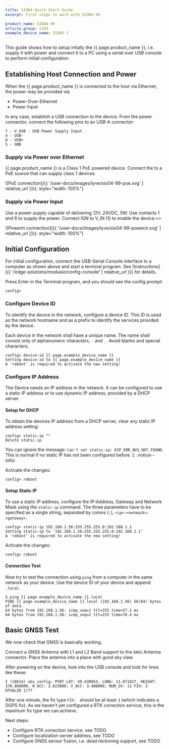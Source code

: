 ```yaml
---
title: SIO04 Quick Start Guide
excerpt: First steps to work with SIO04-99

product_name: SIO04-99
article_group: S103
example_device_name: SIO04-1
---
```


This guide shows how to setup intially the {{ page.product_name }}, i.e. supply it with power and connect it
to a PC using a serial over USB console to perform initial configuration.

## Establishing Host Connection and Power

When the {{ page.product_name }} is connected to the host via Ethernet, the power may be provided via
* Power-Over-Ethernet
* Power Input

In any case, establish a USB connection to the device. From the power connector, connect the following pins to an USB-A connector:

```
7 - V_USB - USB Power Supply Input
4 - USB-
8 - USB+
5 - GND
```

### Supply via Power over Ethernet
{{ page.product_name }} is a Class 1 PoE powered device. Connect the to a PoE source that can supply class 1 devices.

![PoE connection]({{ '/user-docs/images/lyve/sio04-99-poe.svg' | relative_url }}){: style="width: 100%"}


### Supply via Power Input

Use a power supply capable of delivering 12V..24VDC, 5W. Use contacts 1 and 6 to supply the power. Connect IGN to V_IN (1) to enable the device.<>

![Powerin connection]({{ '/user-docs/images/lyve/sio04-99-powerin.svg' | relative_url }}){: style="width: 100%"}


## Initial Configuration

For initial configuration, connect the USB-Serial Console interface to a computer as shown above and start a terminal program. See [Instructions]({{ '/edge-solutions/modusio/config-console' | relative_url }}) for details.

Press Enter in the Terminal program, and you should see the config prompt:

```
config>
```

### Configure Device ID
To identify the device in the network, configure a device ID. This ID is used as the network hostname and as a prefix to identify the services provided by the device.

Each device in the network shall have a unique name. The name shall consist only of alphanumeric characters, `-` and `_`. Avoid blanks and special characters.

```
config> device-id {{ page.example_device_name }}
Setting device-id to {{ page.example_device_name }}
A 'reboot' is required to activate the new setting!
```


### Configure IP Address

The Device needs an IP address in the network. It can be configured to use a static IP address or to use dynamic IP address, provided by a DHCP server.

#### Setup for DHCP
To obtain the devices IP address from a DHCP server, clear any static IP address setting:

```
config> static-ip ""
Delete static-ip
```

You can ignore the message: `Can't set static-ip: ESP_ERR_NVS_NOT_FOUND`. This is normal if no static IP has not been configured before.
{: .notice--info}

Activate the changes:
```
config> reboot
```

#### Setup Static IP
To use a static IP address, configure the IP-Address, Gateway and Network Mask using the `static-ip` command. The three parameters have to be specified as a single string, separated by colons (`:`), `<ip>:<netmask>:<gateway>`.

```
config> static-ip 192.168.1.56:255.255.255.0:192.168.1.1
Setting static-ip to '192.168.1.56:255.255.255.0:192.168.1.1'
A 'reboot' is required to activate the new setting!
```
Activate the changes:
```
config> reboot
```

#### Connection Test

Now try to test the connection using `ping` from a computer in the same network as your device. Use the device ID of your device and append `.local`.
```
$ ping {{ page.example_device_name }}.local
PING {{ page.example_device_name }}.local (192.168.1.56) 56(84) bytes of data.
64 bytes from 192.168.1.56: icmp_seq=1 ttl=255 time=57.1 ms
64 bytes from 192.168.1.56: icmp_seq=2 ttl=255 time=76.4 ms
```

## Basic GNSS Test

We now check that GNSS is basically working.

Connect a GNSS Antenna with L1 and L2 Band support to the `GNSS` Antenna connector. Place the antenna into a place with good sky view.

After powering on the device, look into the USB console and look for lines like these:

```
I (18614) ubx_config: PVAT LAT: 49.430953, LONG: 11.071027, HEIGHT: 370.866000, H_ACC: 2.823000, V_ACC: 3.488000, NUM_SV: 11 FIX: 3 DTVALID 1/f7
```

After one minute, the fix type `FIX: ` should be at least `3` (which indicates a DGPS fix). As we haven't yet configured a RTK correction service, this is the maximum fix type we can achieve.

Next steps:
* Configure RTK correction service, see TODO
* Configure localization server address, see TODO
* Configure GNSS sensor fusion, i.e. dead reckoning support, see TODO
